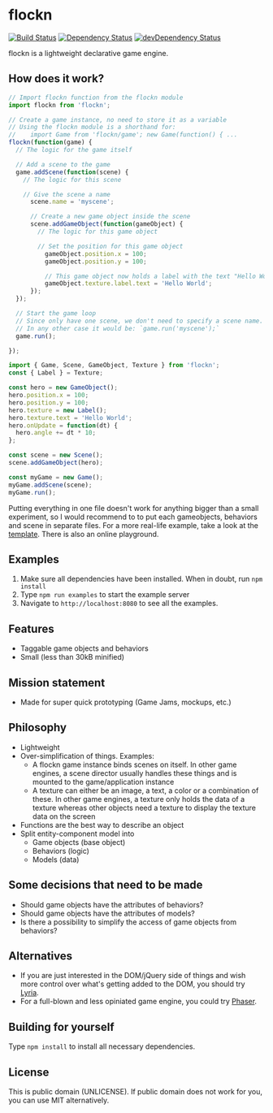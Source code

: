 flockn
======

[![Build Status](https://travis-ci.org/flockn/flockn.svg?branch=master)](https://travis-ci.org/flockn/flockn)
[![Dependency Status](https://david-dm.org/flockn/flockn.svg)](https://david-dm.org/flockn/flockn)
[![devDependency Status](https://david-dm.org/flockn/flockn/dev-status.svg)](https://david-dm.org/flockn/flockn#info=devDependencies)

flockn is a lightweight declarative game engine.

How does it work?
-----------------
```javascript
// Import flockn function from the flockn module
import flockn from 'flockn';

// Create a game instance, no need to store it as a variable
// Using the flockn module is a shorthand for:
//    import Game from 'flockn/game'; new Game(function() { ...
flockn(function(game) {
  // The logic for the game itself

  // Add a scene to the game
  game.addScene(function(scene) {
    // The logic for this scene

    // Give the scene a name
      scene.name = 'myscene';

      // Create a new game object inside the scene
      scene.addGameObject(function(gameObject) {
        // The logic for this game object

        // Set the position for this game object
          gameObject.position.x = 100;
          gameObject.position.y = 100;

          // This game object now holds a label with the text "Hello World"
          gameObject.texture.label.text = 'Hello World';
      });
  });

  // Start the game loop
  // Since only have one scene, we don't need to specify a scene name.
  // In any other case it would be: `game.run('myscene');`
  game.run();

});
```

```javascript
import { Game, Scene, GameObject, Texture } from 'flockn';
const { Label } = Texture;

const hero = new GameObject();
hero.position.x = 100;
hero.position.y = 100;
hero.texture = new Label();
hero.texture.text = 'Hello World';
hero.onUpdate = function(dt) {
  hero.angle += dt * 10;
};

const scene = new Scene();
scene.addGameObject(hero);

const myGame = new Game();
myGame.addScene(scene);
myGame.run();
```
Putting everything in one file doesn't work for anything bigger than a small experiment, so I would recommend to
to put each gameobjects, behaviors and scene in separate files. For a more real-life example, take a look at the
[template](http://github.com/freezedev/flockn-template).
There is also an online playground.

Examples
--------
1. Make sure all dependencies have been installed. When in doubt, run `npm install`
2. Type `npm run examples` to start the example server
3. Navigate to `http://localhost:8080` to see all the examples.

Features
--------
* Taggable game objects and behaviors
* Small (less than 30kB minified)

Mission statement
-----------------
* Made for super quick prototyping (Game Jams, mockups, etc.)

Philosophy
----------
* Lightweight
* Over-simplification of things. Examples:
  * A flockn game instance binds scenes on itself. In other game engines, a scene director usually handles these things and is mounted to the game/application instance
  * A texture can either be an image, a text, a color or a combination of these. In other game engines, a texture only holds the data of a texture whereas other objects need a texture to display the texture data on the screen
* Functions are the best way to describe an object
* Split entity-component model into
    * Game objects (base object)
    * Behaviors (logic)
    * Models (data)

Some decisions that need to be made
-----------------------------------
- Should game objects have the attributes of behaviors?
- Should game objects have the attributes of models?
- Is there a possibility to simplify the access of game objects from behaviors?

Alternatives
------------
* If you are just interested in the DOM/jQuery side of things and wish more control over what's getting added to the DOM, you should try [Lyria](https://github.com/freezedev/lyria).
* For a full-blown and less opiniated game engine, you could try [Phaser](https://github.com/photonstorm/phaser).

Building for yourself
---------------------
Type `npm install` to install all necessary dependencies.

License
-------
This is public domain (UNLICENSE). If public domain does not work for you, you can use MIT alternatively.
